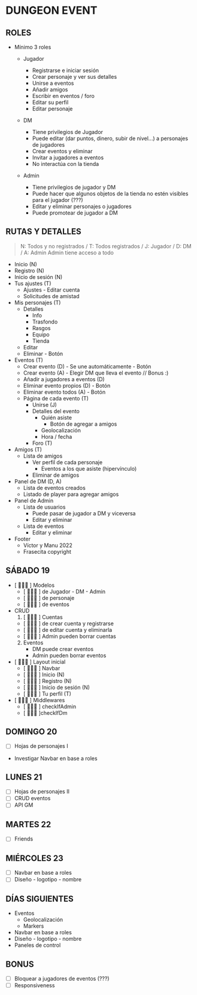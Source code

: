 # DUNGEON EVENT

## ROLES

- Mínimo 3 roles

  - Jugador

    - Registrarse e iniciar sesión
    - Crear personaje y ver sus detalles
    - Unirse a eventos
    - Añadir amigos
    - Escribir en eventos / foro
    - Editar su perfil
    - Editar personaje

  - DM

    - Tiene privilegios de Jugador
    - Puede editar (dar puntos, dinero, subir de nivel...) a personajes de jugadores
    - Crear eventos y eliminar
    - Invitar a jugadores a eventos
    - No interactúa con la tienda

  - Admin

    - Tiene privilegios de jugador y DM
    - Puede hacer que algunos objetos de la tienda no estén visibles para el jugador (???)
    - Editar y eliminar personajes o jugadores
    - Puede promotear de jugador a DM

## RUTAS Y DETALLES

> N: Todos y no registrados / T: Todos registrados / J: Jugador / D: DM / A: Admin
> Admin tiene acceso a todo

- Inicio (N)
- Registro (N)
- Inicio de sesión (N)
- Tus ajustes (T)
  - Ajustes - Editar cuenta
  - Solicitudes de amistad
- Mis personajes (T)
  - Detalles
    - Info
    - Trasfondo
    - Rasgos
    - Equipo
    - Tienda
  - Editar
  - Eliminar - Botón
- Eventos (T)
  - Crear evento (D) - Se une automáticamente - Botón
  - Crear evento (A) - Elegir DM que lleva el evento // Bonus :)
  - Añadir a jugadores a eventos (D)
  - Eliminar evento propios (D) - Botón
  - Eliminar evento todos (A) - Botón
  - Página de cada evento (T)
    - Unirse (J)
    - Detalles del evento
      - Quién asiste
        - Botón de agregar a amigos
      - Geolocalización
      - Hora / fecha
    - Foro (T)
- Amigos (T)
  - Lista de amigos
    - Ver perfil de cada personaje
      - Eventos a los que asiste (hipervínculo)
    - Eliminar de amigos
- Panel de DM (D, A)
  - Lista de eventos creados
  - Listado de player para agregar amigos
- Panel de Admin
  - Lista de usuarios
    - Puede pasar de jugador a DM y viceversa
    - Editar y eliminar
  - Lista de eventos
    - Editar y eliminar
- Footer
  - Víctor y Manu 2022
  - Frasecita copyright

## SÁBADO 19

- [ 🧙🏽‍♂️ ] Modelos
  - [ 🧙🏽‍♂️ ] de Jugador - DM - Admin
  - [ 🧙🏽‍♂️ ] de personaje
  - [ 🧙🏽‍♂️ ] de eventos
- CRUD
  1.  [ 🧙🏽‍♂️ ] Cuentas
  - [ 🧙🏽‍♂️ ] de crear cuenta y registrarse
  - [ 🧙🏽‍♂️ ] de editar cuenta y eliminarla
  - [ 🧙🏽‍♂️ ] Admin pueden borrar cuentas
  2. Eventos
     - DM puede crear eventos
     - Admin pueden borrar eventos
- [ 🧙🏽‍♂️ ] Layout inicial
  - [ 🧙🏽‍♂️ ] Navbar
  - [ 🧙🏽‍♂️ ] Inicio (N)
  - [ 🧙🏽‍♂️ ] Registro (N)
  - [ 🧙🏽‍♂️ ] Inicio de sesión (N)
  - [ 🧙🏽‍♂️ ] Tu perfil (T)
- [ 🧙🏽‍♂️ ] Middlewares
  - [ 🧙🏽‍♂️ ] checkIfAdmin
  - [ 🧙🏽‍♂️ ]checkIfDm

## DOMINGO 20

- [ ] Hojas de personajes I
- Investigar Navbar en base a roles

## LUNES 21

- [ ] Hojas de personajes II
- [ ] CRUD eventos
- [ ] API GM

## MARTES 22

- [ ] Friends

## MIÉRCOLES 23

- [ ] Navbar en base a roles
- [ ] Diseño - logotipo - nombre

## DÍAS SIGUIENTES

- Eventos
  - Geolocalización
  - Markers
- Navbar en base a roles
- Diseño - logotipo - nombre
- Paneles de control

## BONUS

- [ ] Bloquear a jugadores de eventos (???)
- [ ] Responsiveness
